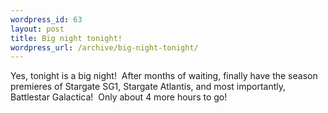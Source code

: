 ```yaml
--- 
wordpress_id: 63
layout: post
title: Big night tonight!
wordpress_url: /archive/big-night-tonight/
---
```


<p>Yes, tonight is a big night!&nbsp; After months of waiting, finally have the season premieres of Stargate SG1, Stargate Atlantis, and most importantly, Battlestar Galactica!&nbsp; Only about 4 more hours to go!</p>
         

